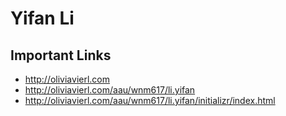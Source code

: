# Yifan Li

## Important Links

- http://oliviavierl.com
- http://oliviavierl.com/aau/wnm617/li.yifan
- http://oliviavierl.com/aau/wnm617/li.yifan/initializr/index.html